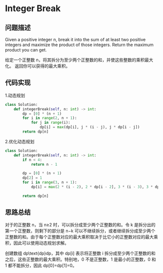 #  Integer Break

## 问题描述

Given a positive integer n, break it into the sum of at least two positive integers and maximize the product of those integers. Return the maximum product you can get.

给定一个正整数 n，将其拆分为至少两个正整数的和，并使这些整数的乘积最大化。 返回你可以获得的最大乘积。


## 代码实现

1.动态规划
```python
class Solution:
    def integerBreak(self, n: int) -> int:
        dp = [0] * (n + 1) 
        for i in range(2, n + 1): 
            for j in range(i): 
                dp[i] = max(dp[i], j * (i - j), j * dp[i - j]) 
        return dp[n] 
```

2.优化动态规划
```python
class Solution:
    def integerBreak(self, n: int) -> int:
        if n < 4: 
            return n - 1 
        
        dp = [0] * (n + 1) 
        dp[2] = 1 
        for i in range(3, n + 1): 
            dp[i] = max(2 * (i - 2), 2 * dp[i - 2], 3 * (i - 3), 3 * dp[i - 3]) 
            
        return dp[n]
```


## 思路总结

对于的正整数 n，当 n≥2 时，可以拆分成至少两个正整数的和。令 k 是拆分出的第一个正整数，则剩下的部分是 n−k 可以不继续拆分，或者继续拆分成至少两个正整数的和。由于每个正整数对应的最大乘积取决于比它小的正整数对应的最大乘积，因此可以使用动态规划求解。

创建数组 dp\text{dp}dp，其中 dp[i] 表示将正整数 i 拆分成至少两个正整数的和之后，这些正整数的最大乘积。特别地，0 不是正整数，1 是最小的正整数，0 和 1 都不能拆分，因此 dp[0]=dp[1]=0。
